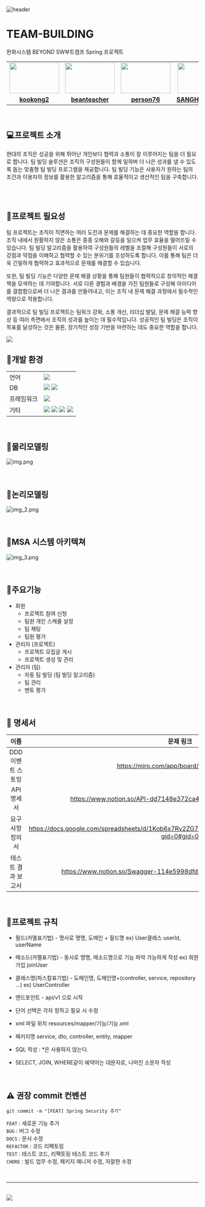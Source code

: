 
![header](https://capsule-render.vercel.app/api?type=venom&color=auto&height=300&section=header&text=SANSAM%20FORCE&fontSize=90)

# TEAM-BUILDING
 한화시스템 BEYOND SW부트캠프 Spring 프로젝트

<table>
 <tr>
    <td align="center"><a href="https://github.com/kookong2"><img src="https://e7.pngegg.com/pngimages/124/491/png-clipart-super-sentai-computer-icons-symbol-avatar-cool-designs-miscellaneous-logo-thumbnail.png" width="130px;" height="80px" alt=""></a></td>
    <td align="center"><a href="https://github.com/beanteacher"><img src="https://e7.pngegg.com/pngimages/266/75/png-clipart-super-sentai-mask-computer-icons-man-icon-blue-mask-thumbnail.png" width="130px;" height="80px" alt=""></a></td>
    <td align="center"><a href="https://github.com/person76"><img src="https://e7.pngegg.com/pngimages/83/1009/png-clipart-smiley-computer-icons-super-sentai-adam-park-tommy-oliver-naxin-miscellaneous-smiley-thumbnail.png" width="130px;" height="80px" alt=""></a></td>
    <td align="center"><a href="https://github.com/SANGHYUN0519"><img src="https://a0.anyrgb.com/pngimg/1656/588/hikari-sentai-maskman-choudenshi-bioman-chogokin-power-rangers-spd-super-sentai-designer-avatar-mask-heroes-green.png" width="130px;" height="80px" alt=""></a></td>
    <td align="center"><a href="https://github.com/AYeong-Jeon"><img src="https://a0.anyrgb.com/pngimg/906/1652/avatar-5-bioman-avatar-choudenshi-bioman-bioman-avatar-3-avatar-2-super-sentai-mecha-avatar-smiley.png" width="130px;" height="80px" alt=""></a></td>
  </tr>
  <tr>
    <td align="center"><a href=https://github.com/kookong2><b>kookong2</b></a></td>
    <td align="center"><a href="https://github.com/beanteacher"><b>beanteacher</b></a></td>
    <td align="center"><a href="https://github.com/person76"><b>person76</b></a></td>
    <td align="center"><a href="https://github.com/SANGHYUN0519"><b>SANGHYUN0519</b></a></td>
    <td align="center"><a href="https://github.com/AYeong-Jeon"><b>AYeong-Jeon</b></a></td>
  </tr>
</table>

<br>

## 💻프로젝트 소개

현대의 조직은 성공을 위해 뛰어난 개인보다 협력과 소통이 잘 이루어지는 팀을 더 필요로 합니다. 팀 빌딩 솔루션은 조직의 구성원들이 함께 일하며 더 나은 성과를 낼 수 있도록 돕는 맞춤형 팀 빌딩 프로그램을 제공합니다.
팀 빌딩 기능은 사용자가 원하는 팀의 조건과 이용자의 정보를 활용한 알고리즘을 통해 효율적이고 생산적인 팀을 구축합니다.

<br> <br>

## 📰프로젝트 필요성

팀 프로젝트는 조직이 직면하는 여러 도전과 문제를 해결하는 데 중요한 역할을 합니다. 조직 내에서 원활하지 않은 소통은 종종 오해와 갈등을 일으켜 업무 효율을 떨어뜨릴 수 있습니다. 팀 빌딩 알고리즘을 활용하여 구성원들의 레벨을 조절해 구성원들이 서로의 강점과 약점을 이해하고 협력할 수 있는 분위기를 조성하도록 합니다. 이를 통해 팀은 더욱 긴밀하게 협력하고 효과적으로 문제를 해결할 수 있습니다.

또한, 팀 빌딩 기능은 다양한 문제 해결 상황을 통해 팀원들이 협력적으로 창의적인 해결책을 모색하는 데 기여합니다. 서로 다른 경험과 배경을 가진 팀원들로 구성해 아이디어를 결합함으로써 더 나은 결과를 만들어내고, 이는 조직 내 문제 해결 과정에서 필수적인 역량으로 작용합니다.

결과적으로 팀 빌딩 프로젝트는 팀워크 강화, 소통 개선, 리더십 발달, 문제 해결 능력 향상 등 여러 측면에서 조직의 성과를 높이는 데 필수적입니다. 성공적인 팀 빌딩은 조직이 목표를 달성하는 것은 물론, 장기적인 성장 기반을 마련하는 데도 중요한 역할을 합니다.

<img src="https://mblogthumb-phinf.pstatic.net/MjAyMDA3MjFfNzIg/MDAxNTk1MzI3MTczMTA0.dqrUnvnTCQnQR94nH7Vieo9mk3aYZo7aELHKKZycl7cg.R5Zu8bhWMSyRhuNK-lEv_-lJdDK32sOeewbEo2kUP-og.PNG.catchyoulater/SE-354ca162-82e4-48fd-a603-0bffa8cf4441.png?type=w800">

<br/>

## 📅개발 환경

<table>
<tr>
    <td>언어</td>
    <td><img src="https://img.shields.io/badge/Java-007396.svg?&style=for-the-badge&logo=Java&logoColor=white"> 
    </td>
  </tr>
  <tr>
    <td>DB</td>
    <td>
      <img src="https://img.shields.io/badge/MySQL-4479A1?style=for-the-badge&logo=MySQL&logoColor=white">
      <img src="https://img.shields.io/badge/MONGO DB-007396?style=for-the-badge&logo=MONGODB&logoColor=white"/>    
</td>
  </tr>
  <tr>
    <td>프레임워크</td>
    <td><img src="https://img.shields.io/badge/springboot-6DB33F?style=for-the-badge&logo=springboot&logoColor=white">
</td>
  </tr>
<tr>
    <td>기타</td>
    <td><img src="https://img.shields.io/badge/Amazon%20S3-569A31?style=for-the-badge&logo=Amazon%20S3&logoColor=white">
        <img src="https://img.shields.io/badge/docker-%230db7ed.svg?style=for-the-badge&logo=docker&logoColor=white">
        <img src="https://img.shields.io/badge/Spring Security-6DB33F?style=for-the-badge&logo=Spring Security&logoColor=white">
        <img src="https://img.shields.io/badge/JUnit5-25A162?style=for-the-badge&logo=JUnit5&logoColor=white">

</td>
  </tr>
</table>

<br/>

## 📄물리모델링
![img.png](img.png)

<br/>

## 📄논리모델링
![img_2.png](img_2.png)

<br/>

## 📄MSA 시스템 아키텍쳐

![img_3.png](img_3.png)

<br />

## 📍주요기능

- 회원
  - 프로젝트 참여 신청
  - 팀원 개인 스케줄 설정
  - 팀 채팅
  - 팀원 평가
- 관리자 (프로젝트)
  - 프로젝트 모집글 게시
  - 프로젝트 생성 및 관리
- 관리자 (팀)
  - 자동 팀 빌딩 (팀 빌딩 알고리즘)
  - 팀 관리
  - 멘토 평가

<br/>

## 📄 명세서

|     이름      |                                                문제 링크                                                 |
|:-----------:|:----------------------------------------------------------------------------------------------------:|
| DDD 이벤트 스토밍 | https://miro.com/app/board/uXjVKj5617c=/     |
|   API 명세서   |    https://www.notion.so/API-dd7148e372ca4fffb67b8b2515345376?pvs=4    |
|  요구사항 정의서   | https://docs.google.com/spreadsheets/d/1Kob6x7Rv2ZG7byc1e_eQpFn5DlWBgOLOvefKpXc0SUU/edit?gid=0#gid=0 |
| 테스트 결과 보고서  |   https://www.notion.so/Swagger-114e5998dfd780ea9030dcd704e33f40?pvs=4     |

<br/>


## 📌프로젝트 규칙

* 필드(카멜표기법) - 명사로 명명, 도메인 + 필드명
ex) User클래스 userId, userName

* 메소드(카멜표기법) - 동사로 명명, 메소드명으로 기능 파악 가능하게 작성
ex) 회원가입 joinUser

* 클래스명(파스칼표기법) - 도메인명, 도메인명+(controller, service, repository …)
ex) UserController

* 엔드포인트 - api/v1 으로 시작

* 단어 선택은 각자 정하고 필요 시 수정

* xml 파일 위치 resources/mapper/기능/기능.xml

* 패키지명 service, dto, controller, entity, mapper

* SQL 작성 : *은 사용하지 않는다.

* SELECT, JOIN, WHERE같이 예약어는 대문자로, 나머진 소문자 작성

<br/>

## ⚠️ 권장  commit 컨벤션

```
git commit -m "[FEAT] Spring Security 추가"
```
 `FEAT` : 새로운 기능 추가 <br>
  `BUG` : 버그 수정 <br>
  `DOCS` : 문서 수정 <br>
  `REFACTOR` : 코드 리팩토링 <br>
  `TEST` : 테스트 코드, 리팩토링 테스트 코드 추가 <br>
  `CHORE` : 빌드 업무 수정, 패키지 매니저 수정, 자잘한 수정 <br>

<br/>

---


<br/>

<img src="https://capsule-render.vercel.app/api?type=waving&color=BDBDC8&height=150&section=footer" />